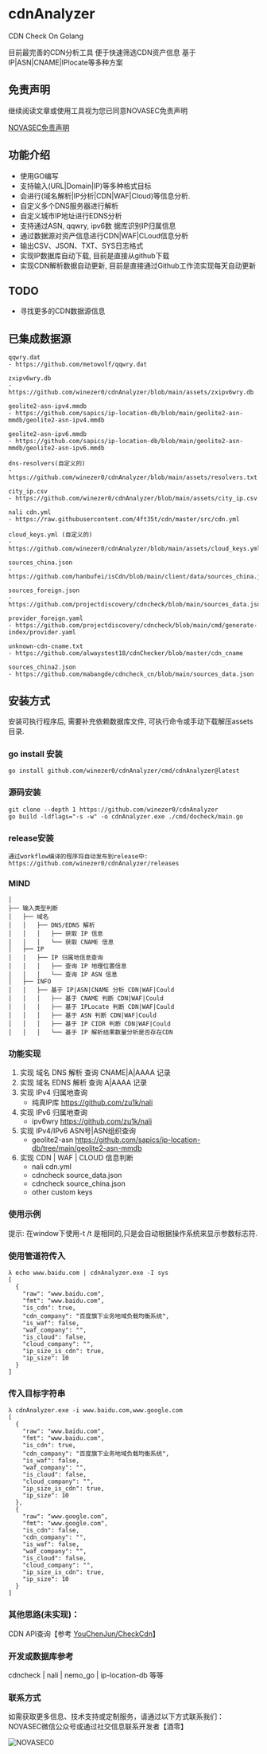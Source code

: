 # cdnAnalyzer
CDN Check On Golang

目前最完善的CDN分析工具 便于快速筛选CDN资产信息 基于IP|ASN|CNAME|IPlocate等多种方案

## 免责声明
继续阅读文章或使用工具视为您已同意NOVASEC免责声明

[NOVASEC免责声明](https://mp.weixin.qq.com/s/iRWRVxkYu7Fx5unxA34I7g)


## 功能介绍
- 使用GO编写
- 支持输入(URL|Domain|IP)等多种格式目标
- 会进行(域名解析|IP分析|CDN|WAF|Cloud)等信息分析.
- 自定义多个DNS服务器进行解析
- 自定义城市IP地址进行EDNS分析
- 支持通过ASN, qqwry, ipv6数 据库识别IP归属信息
- 通过数据源对资产信息进行CDN|WAF|CLoud信息分析
- 输出CSV、JSON、TXT、SYS日志格式
- 实现IP数据库自动下载, 目前是直接从github下载
- 实现CDN解析数据自动更新, 目前是直接通过Github工作流实现每天自动更新

## TODO
- 寻找更多的CDN数据源信息

## 已集成数据源
```
qqwry.dat
- https://github.com/metowolf/qqwry.dat

zxipv6wry.db
- https://github.com/winezer0/cdnAnalyzer/blob/main/assets/zxipv6wry.db

geolite2-asn-ipv4.mmdb
- https://github.com/sapics/ip-location-db/blob/main/geolite2-asn-mmdb/geolite2-asn-ipv4.mmdb

geolite2-asn-ipv6.mmdb
- https://github.com/sapics/ip-location-db/blob/main/geolite2-asn-mmdb/geolite2-asn-ipv6.mmdb

dns-resolvers(自定义的)
- https://github.com/winezer0/cdnAnalyzer/blob/main/assets/resolvers.txt

city_ip.csv
- https://github.com/winezer0/cdnAnalyzer/blob/main/assets/city_ip.csv 

nali cdn.yml
- https://raw.githubusercontent.com/4ft35t/cdn/master/src/cdn.yml

cloud_keys.yml (自定义的)
- https://github.com/winezer0/cdnAnalyzer/blob/main/assets/cloud_keys.yml

sources_china.json
- https://github.com/hanbufei/isCdn/blob/main/client/data/sources_china.json

sources_foreign.json
- https://github.com/projectdiscovery/cdncheck/blob/main/sources_data.json

provider_foreign.yaml
- https://github.com/projectdiscovery/cdncheck/blob/main/cmd/generate-index/provider.yaml

unknown-cdn-cname.txt
- https://github.com/alwaystest18/cdnChecker/blob/master/cdn_cname

sources_china2.json
- https://github.com/mabangde/cdncheck_cn/blob/main/sources_data.json
```

## 安装方式
安装可执行程序后, 需要补充依赖数据库文件, 可执行命令或手动下载解压assets目录.

### go install 安装
```
go install github.com/winezer0/cdnAnalyzer/cmd/cdnAnalyzer@latest
```

### 源码安装
```
git clone --depth 1 https://github.com/winezer0/cdnAnalyzer
go build -ldflags="-s -w" -o cdnAnalyzer.exe ./cmd/docheck/main.go
```

### release安装
```
通过workflow编译的程序将自动发布到release中:
https://github.com/winezer0/cdnAnalyzer/releases
```

### MIND
```
│
├── 输入类型判断
│   ├── 域名
│   │   ├── DNS/EDNS 解析
│   │   │   ├── 获取 IP 信息
│   │   │   └── 获取 CNAME 信息
│   ├── IP   
│   │   ├── IP 归属地信息查询
│   │   │   ├── 查询 IP 地理位置信息
│   │   │   └── 查询 IP ASN 信息
│   ├── INFO  
│   │   ├── 基于 IP|ASN|CNAME 分析 CDN|WAF|Could
│   │   │   ├── 基于 CNAME 判断 CDN|WAF|Could
│   │   │   ├── 基于 IPLocate 判断 CDN|WAF|Could
│   │   │   ├── 基于 ASN 判断 CDN|WAF|Could
│   │   │   ├── 基于 IP CIDR 判断 CDN|WAF|Could
│   │   │   └── 基于 IP 解析结果数量分析是否存在CDN

```

### 功能实现
1. 实现 域名 DNS 解析 查询 CNAME|A|AAAA 记录
2. 实现 域名 EDNS 解析 查询 A|AAAA 记录
3. 实现 IPv4 归属地查询
   - 纯真IP库 https://github.com/zu1k/nali
4. 实现 IPv6 归属地查询
   - ipv6wry https://github.com/zu1k/nali
5. 实现 IPv4/IPv6 ASN号|ASN组织查询
    - geolite2-asn https://github.com/sapics/ip-location-db/tree/main/geolite2-asn-mmdb
6. 实现 CDN | WAF | CLOUD 信息判断
   - nali cdn.yml
   - cdncheck  source_data.json
   - cdncheck  source_china.json
   - other custom keys


### 使用示例
提示: 在window下使用-t /t 是相同的,只是会自动根据操作系统来显示参数标志符.

### 使用管道符传入
```
λ echo www.baidu.com | cdnAnalyzer.exe -I sys
[
  {
    "raw": "www.baidu.com",
    "fmt": "www.baidu.com",
    "is_cdn": true,
    "cdn_company": "百度旗下业务地域负载均衡系统",
    "is_waf": false,
    "waf_company": "",
    "is_cloud": false,
    "cloud_company": "",
    "ip_size_is_cdn": true,
    "ip_size": 10
  }
]

```
### 传入目标字符串
```
λ cdnAnalyzer.exe -i www.baidu.com,www.google.com
[
  {
    "raw": "www.baidu.com",
    "fmt": "www.baidu.com",
    "is_cdn": true,
    "cdn_company": "百度旗下业务地域负载均衡系统",
    "is_waf": false,
    "waf_company": "",
    "is_cloud": false,
    "cloud_company": "",
    "ip_size_is_cdn": true,
    "ip_size": 10
  },
  {
    "raw": "www.google.com",
    "fmt": "www.google.com",
    "is_cdn": false,
    "cdn_company": "",
    "is_waf": false,
    "waf_company": "",
    "is_cloud": false,
    "cloud_company": "",
    "ip_size_is_cdn": true,
    "ip_size": 10
  }
]
```


### 其他思路(未实现)：
CDN API查询【参考 [YouChenJun/CheckCdn](https://github.com/YouChenJun/CheckCdn)】


### 开发或数据库参考
cdncheck  | nali | nemo_go | ip-location-db 等等

### 联系方式
如需获取更多信息、技术支持或定制服务，请通过以下方式联系我们：
NOVASEC微信公众号或通过社交信息联系开发者【酒零】

![NOVASEC0](https://raw.githubusercontent.com/winezer0/mypics/refs/heads/main/NOVASEC0.jpg)


